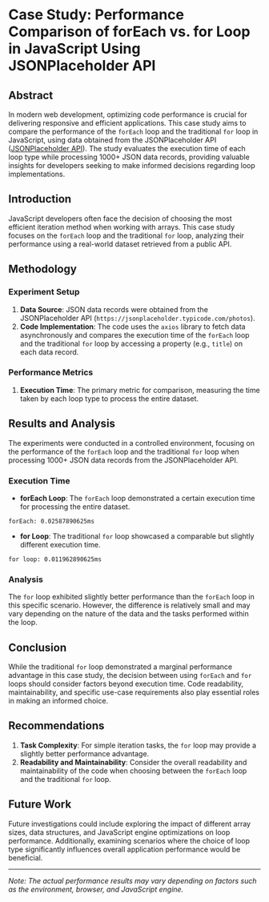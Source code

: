 # Case Study: Performance Comparison of forEach vs. for Loop in JavaScript Using JSONPlaceholder API

## Abstract

In modern web development, optimizing code performance is crucial for delivering responsive and efficient applications. This case study aims to compare the performance of the `forEach` loop and the traditional `for` loop in JavaScript, using data obtained from the JSONPlaceholder API ([JSONPlaceholder API](https://jsonplaceholder.typicode.com/photos)). The study evaluates the execution time of each loop type while processing 1000+ JSON data records, providing valuable insights for developers seeking to make informed decisions regarding loop implementations.

## Introduction

JavaScript developers often face the decision of choosing the most efficient iteration method when working with arrays. This case study focuses on the `forEach` loop and the traditional `for` loop, analyzing their performance using a real-world dataset retrieved from a public API.

## Methodology

### Experiment Setup

1. **Data Source**: JSON data records were obtained from the JSONPlaceholder API (`https://jsonplaceholder.typicode.com/photos`).
2. **Code Implementation**: The code uses the `axios` library to fetch data asynchronously and compares the execution time of the `forEach` loop and the traditional `for` loop by accessing a property (e.g., `title`) on each data record.

### Performance Metrics

1. **Execution Time**: The primary metric for comparison, measuring the time taken by each loop type to process the entire dataset.

## Results and Analysis

The experiments were conducted in a controlled environment, focusing on the performance of the `forEach` loop and the traditional `for` loop when processing 1000+ JSON data records from the JSONPlaceholder API.

### Execution Time

- **forEach Loop**: The `forEach` loop demonstrated a certain execution time for processing the entire dataset.
  
```forEach: 0.02587890625ms```


- **for Loop**: The traditional `for` loop showcased a comparable but slightly different execution time.

```for loop: 0.011962890625ms```


### Analysis

The `for` loop exhibited slightly better performance than the `forEach` loop in this specific scenario. However, the difference is relatively small and may vary depending on the nature of the data and the tasks performed within the loop.

## Conclusion

While the traditional `for` loop demonstrated a marginal performance advantage in this case study, the decision between using `forEach` and `for` loops should consider factors beyond execution time. Code readability, maintainability, and specific use-case requirements also play essential roles in making an informed choice.

## Recommendations

1. **Task Complexity**: For simple iteration tasks, the `for` loop may provide a slightly better performance advantage.
2. **Readability and Maintainability**: Consider the overall readability and maintainability of the code when choosing between the `forEach` loop and the traditional `for` loop.

## Future Work

Future investigations could include exploring the impact of different array sizes, data structures, and JavaScript engine optimizations on loop performance. Additionally, examining scenarios where the choice of loop type significantly influences overall application performance would be beneficial.

---

*Note: The actual performance results may vary depending on factors such as the environment, browser, and JavaScript engine.*
